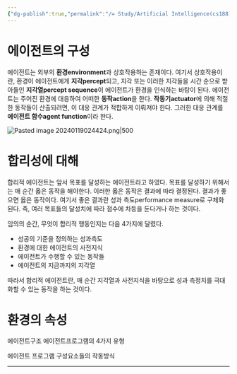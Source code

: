 ```yaml
---
{"dg-publish":true,"permalink":"/= Study/Artificial Intelligence(cs188)/01 Rational Agent/","created":"2024-01-23T02:52:32.000+09:00","updated":"2025-01-14T15:33:44.000+09:00"}
---
```


  
# 에이전트의 구성
에이전트는 외부의 **환경environment**과 상호작용하는 존재이다. 여기서 상호작용이란, 환경이 에이전트에게 **지각percept**되고, 지각 또는 이러한 지각들을 시간 순으로 받아들인 **지각열percept sequence**이 에이전트가 환경을 인식하는 바탕이 된다. 에이전트는 주어진 환경에 대응하여 어떠한 **동작action**을 한다. **작동기actuator**에 의해 적절한 동작들이 산출되려면, 이 대응 관계가 적합하게 이뤄져야 한다. 그러한 대응 관계를 **에이전트 함수agent function**이라 한다.

![Pasted image 20240119024424.png|500](/img/user/z-Attached%20Files/Pasted%20image%2020240119024424.png)

# 합리성에 대해
합리적 에이전트는 앞서 목표를 달성하는 에이전트라고 하였다. 목표를 달성하기 위해서는 매 순간 옳은 동작을 해야한다. 이러한 옳은 동작은 결과에 따라 결정된다. 결과가 좋으면 옳은 동작이다. 여기서 좋은 결과란 성과 측도performance measure로 구체화된다. 즉, 여러 목표들의 달성치에 따라 점수에 차등을 둔다거나 하는 것이다.

임의의 순간, 무엇이 합리적 행동인지는 다음 4가지에 달렸다.
- 성공의 기준을 정의하는 성과측도
- 환경에 대한 에이전트의 사전지식
- 에이전트가 수행할 수 있는 동작들
- 에이전트의 지금까지의 지각열

따라서 합리적 에이전트란, 매 순간 지각열과 사전지식을 바탕으로 성과 측정치를 극대화할 수 있는 동작을 하는 것이다.

# 환경의 속성


에이전트구조
에이전트프로그램의 4가지 유형

에이전트 프로그램 구성요소들의 작동방식
****
